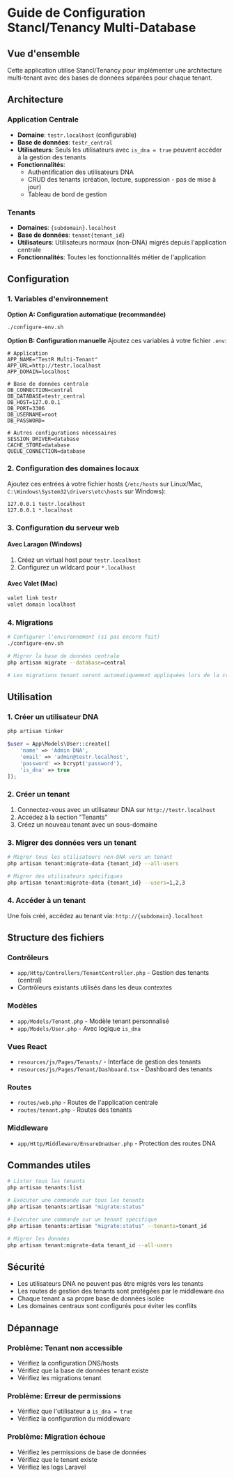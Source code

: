 # Guide de Configuration Stancl/Tenancy Multi-Database

## Vue d'ensemble

Cette application utilise Stancl/Tenancy pour implémenter une architecture multi-tenant avec des bases de données séparées pour chaque tenant.

## Architecture

### Application Centrale

-   **Domaine**: `testr.localhost` (configurable)
-   **Base de données**: `testr_central`
-   **Utilisateurs**: Seuls les utilisateurs avec `is_dna = true` peuvent accéder à la gestion des tenants
-   **Fonctionnalités**:
    -   Authentification des utilisateurs DNA
    -   CRUD des tenants (création, lecture, suppression - pas de mise à jour)
    -   Tableau de bord de gestion

### Tenants

-   **Domaines**: `{subdomain}.localhost`
-   **Base de données**: `tenant{tenant_id}`
-   **Utilisateurs**: Utilisateurs normaux (non-DNA) migrés depuis l'application centrale
-   **Fonctionnalités**: Toutes les fonctionnalités métier de l'application

## Configuration

### 1. Variables d'environnement

**Option A: Configuration automatique (recommandée)**

```bash
./configure-env.sh
```

**Option B: Configuration manuelle**
Ajoutez ces variables à votre fichier `.env`:

```env
# Application
APP_NAME="TestR Multi-Tenant"
APP_URL=http://testr.localhost
APP_DOMAIN=localhost

# Base de données centrale
DB_CONNECTION=central
DB_DATABASE=testr_central
DB_HOST=127.0.0.1
DB_PORT=3306
DB_USERNAME=root
DB_PASSWORD=

# Autres configurations nécessaires
SESSION_DRIVER=database
CACHE_STORE=database
QUEUE_CONNECTION=database
```

### 2. Configuration des domaines locaux

Ajoutez ces entrées à votre fichier hosts (`/etc/hosts` sur Linux/Mac, `C:\Windows\System32\drivers\etc\hosts` sur Windows):

```
127.0.0.1 testr.localhost
127.0.0.1 *.localhost
```

### 3. Configuration du serveur web

#### Avec Laragon (Windows)

1. Créez un virtual host pour `testr.localhost`
2. Configurez un wildcard pour `*.localhost`

#### Avec Valet (Mac)

```bash
valet link testr
valet domain localhost
```

### 4. Migrations

```bash
# Configurer l'environnement (si pas encore fait)
./configure-env.sh

# Migrer la base de données centrale
php artisan migrate --database=central

# Les migrations tenant seront automatiquement appliquées lors de la création des tenants
```

## Utilisation

### 1. Créer un utilisateur DNA

```bash
php artisan tinker
```

```php
$user = App\Models\User::create([
    'name' => 'Admin DNA',
    'email' => 'admin@testr.localhost',
    'password' => bcrypt('password'),
    'is_dna' => true
]);
```

### 2. Créer un tenant

1. Connectez-vous avec un utilisateur DNA sur `http://testr.localhost`
2. Accédez à la section "Tenants"
3. Créez un nouveau tenant avec un sous-domaine

### 3. Migrer des données vers un tenant

```bash
# Migrer tous les utilisateurs non-DNA vers un tenant
php artisan tenant:migrate-data {tenant_id} --all-users

# Migrer des utilisateurs spécifiques
php artisan tenant:migrate-data {tenant_id} --users=1,2,3
```

### 4. Accéder à un tenant

Une fois créé, accédez au tenant via: `http://{subdomain}.localhost`

## Structure des fichiers

### Contrôleurs

-   `app/Http/Controllers/TenantController.php` - Gestion des tenants (central)
-   Contrôleurs existants utilisés dans les deux contextes

### Modèles

-   `app/Models/Tenant.php` - Modèle tenant personnalisé
-   `app/Models/User.php` - Avec logique `is_dna`

### Vues React

-   `resources/js/Pages/Tenants/` - Interface de gestion des tenants
-   `resources/js/Pages/Tenant/Dashboard.tsx` - Dashboard des tenants

### Routes

-   `routes/web.php` - Routes de l'application centrale
-   `routes/tenant.php` - Routes des tenants

### Middleware

-   `app/Http/Middleware/EnsureDnaUser.php` - Protection des routes DNA

## Commandes utiles

```bash
# Lister tous les tenants
php artisan tenants:list

# Exécuter une commande sur tous les tenants
php artisan tenants:artisan "migrate:status"

# Exécuter une commande sur un tenant spécifique
php artisan tenants:artisan "migrate:status" --tenants=tenant_id

# Migrer les données
php artisan tenant:migrate-data tenant_id --all-users
```

## Sécurité

-   Les utilisateurs DNA ne peuvent pas être migrés vers les tenants
-   Les routes de gestion des tenants sont protégées par le middleware `dna`
-   Chaque tenant a sa propre base de données isolée
-   Les domaines centraux sont configurés pour éviter les conflits

## Dépannage

### Problème: Tenant non accessible

-   Vérifiez la configuration DNS/hosts
-   Vérifiez que la base de données tenant existe
-   Vérifiez les migrations tenant

### Problème: Erreur de permissions

-   Vérifiez que l'utilisateur a `is_dna = true`
-   Vérifiez la configuration du middleware

### Problème: Migration échoue

-   Vérifiez les permissions de base de données
-   Vérifiez que le tenant existe
-   Vérifiez les logs Laravel
